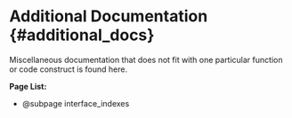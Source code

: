 # Additional Documentation                                   {#additional_docs}

Miscellaneous documentation that does not fit with one particular function or
code construct is found here.

**Page List:**
* @subpage interface_indexes
